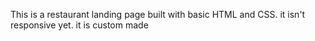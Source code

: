 This is a restaurant landing page built with basic HTML and CSS. it isn't responsive yet. it is custom made 
